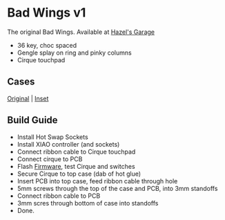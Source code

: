 # Bad Wings v1

The original Bad Wings. Available at [Hazel's Garage](https://shop.hazel.cc/products/bad-wings)

* 36 key, choc spaced
* Gengle splay on ring and pinky columns
* Cirque touchpad


## Cases
[Original](cases/original/) | [Inset](cases/inset)

## Build Guide
* Install Hot Swap Sockets
* Install XIAO controller (and sockets)
* Connect ribbon cable to Cirque touchpad
* Connect cirque to PCB
* Flash [Firmware](FIRMWARE.md), test Cirque and switches
* Secure Cirque to top case (dab of hot glue)
* Insert PCB into top case, feed ribbon cable through hole
* 5mm screws through the top of the case and PCB, into 3mm standoffs 
* Connect ribbon cable to PCB
* 3mm scres through bottom of case into standoffs
* Done.